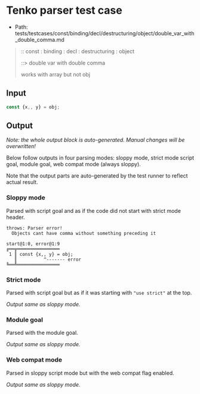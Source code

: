 # Tenko parser test case

- Path: tests/testcases/const/binding/decl/destructuring/object/double_var_with_double_comma.md

> :: const : binding : decl : destructuring : object
>
> ::> double var with double comma
>
> works with array but not obj

## Input

`````js
const {x,, y} = obj;
`````

## Output

_Note: the whole output block is auto-generated. Manual changes will be overwritten!_

Below follow outputs in four parsing modes: sloppy mode, strict mode script goal, module goal, web compat mode (always sloppy).

Note that the output parts are auto-generated by the test runner to reflect actual result.

### Sloppy mode

Parsed with script goal and as if the code did not start with strict mode header.

`````
throws: Parser error!
  Objects cant have comma without something preceding it

start@1:0, error@1:9
╔══╦════════════════
 1 ║ const {x,, y} = obj;
   ║          ^------- error
╚══╩════════════════

`````

### Strict mode

Parsed with script goal but as if it was starting with `"use strict"` at the top.

_Output same as sloppy mode._

### Module goal

Parsed with the module goal.

_Output same as sloppy mode._

### Web compat mode

Parsed in sloppy script mode but with the web compat flag enabled.

_Output same as sloppy mode._
